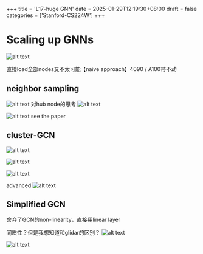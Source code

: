 +++
title = 'L17-huge GNN'
date = 2025-01-29T12:19:30+08:00
draft = false
categories = ['Stanford-CS224W']
+++
# Scaling up GNNs

![alt text](image.png)

直接load全部nodes又不太可能【naive approach】4090 / A100带不动

## neighbor sampling

![alt text](image-1.png)
对hub node的思考
![alt text](image-2.png)

![alt text](image-3.png)
see the paper 

## cluster-GCN

![alt text](image-4.png)

![alt text](image-5.png)

![alt text](image-6.png)

advanced
![alt text](image-7.png)


## Simplified GCN

舍弃了GCN的non-linearity，直接用linear layer

同质性？但是我想知道和glidar的区别？
![alt text](image-8.png)

![alt text](image-9.png)

